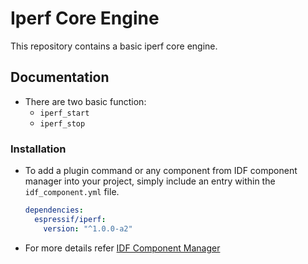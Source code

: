 # Iperf Core Engine

This repository contains a basic iperf core engine.

## Documentation

- There are two basic function:
  - `iperf_start`
  - `iperf_stop`


### Installation

- To add a plugin command or any component from IDF component manager into your project, simply include an entry within the `idf_component.yml` file.

  ```yaml
  dependencies:
    espressif/iperf:
      version: "^1.0.0-a2"
  ```
- For more details refer [IDF Component Manager](https://docs.espressif.com/projects/idf-component-manager/en/latest/)
